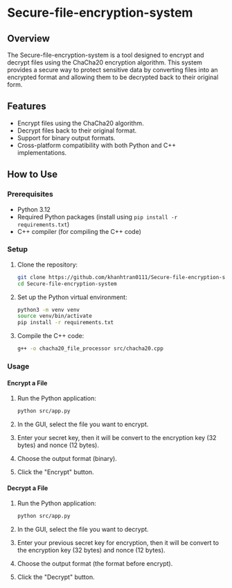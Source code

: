 # Secure-file-encryption-system

## Overview
The Secure-file-encryption-system is a tool designed to encrypt and decrypt files using the ChaCha20 encryption algorithm. This system provides a secure way to protect sensitive data by converting files into an encrypted format and allowing them to be decrypted back to their original form.

## Features
- Encrypt files using the ChaCha20 algorithm.
- Decrypt files back to their original format.
- Support for binary output formats.
- Cross-platform compatibility with both Python and C++ implementations.

## How to Use

### Prerequisites
- Python 3.12
- Required Python packages (install using `pip install -r requirements.txt`)
- C++ compiler (for compiling the C++ code)

### Setup
1. Clone the repository:
    ```sh
    git clone https://github.com/khanhtran0111/Secure-file-encryption-system.git
    cd Secure-file-encryption-system
    ```

2. Set up the Python virtual environment:
    ```sh
    python3 -m venv venv
    source venv/bin/activate
    pip install -r requirements.txt
    ```

3. Compile the C++ code:
    ```sh
    g++ -o chacha20_file_processor src/chacha20.cpp
    ```

### Usage

#### Encrypt a File
1. Run the Python application:
    ```sh
    python src/app.py
    ```

2. In the GUI, select the file you want to encrypt.
3. Enter your secret key, then it will be convert to the encryption key (32 bytes) and nonce (12 bytes).
4. Choose the output format (binary).
5. Click the "Encrypt" button.

#### Decrypt a File
1. Run the Python application:
    ```sh
    python src/app.py
    ```

2. In the GUI, select the file you want to decrypt.
3. Enter your previous secret key for encryption, then it will be convert to the encryption key (32 bytes) and nonce (12 bytes).
4. Choose the output format (the format before encrypt).
5. Click the "Decrypt" button.
